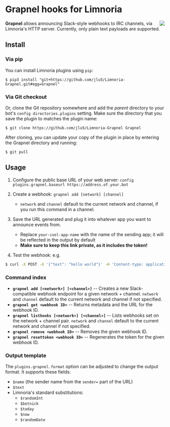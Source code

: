 # Grapnel hooks for Limnoria

<a href="https://drone.overdrivenetworks.com/jlu5/Limnoria-Grapnel" style="float: right">
  <img src="https://drone.overdrivenetworks.com/api/badges/jlu5/Limnoria-Grapnel/status.svg" />
</a>

**Grapnel** allows announcing Slack-style webhooks to IRC channels, via Limnoria's HTTP server. Currently, only plain text payloads are supported.

## Install

### Via pip

You can install Limnoria plugins using `pip`:

```
$ pip3 install "git+https://github.com/jlu5/Limnoria-Grapnel.git#egg=Grapnel"
```

### Via Git checkout

Or, clone the Git repository somewhere and add the *parent* directory to your bot's `config directories.plugins` setting.
Make sure the directory that you save the plugin to matches the plugin name:

```
$ git clone https://github.com/jlu5/Limnoria-Grapnel Grapnel
```

After cloning, you can update your copy of the plugin in place by entering the Grapnel directory and running:

```
$ git pull
```

## Usage

1) Configure the public base URL of your web server: `config plugins.grapnel.baseurl https://address.of.your.bot`

2) Create a webhook: `grapnel add [network] [channel]`
    - `network` and `channel` default to the current network and channel, if you run this command in a channel.

3) Save the URL generated and plug it into whatever app you want to announce events from.
    - Replace `your-cool-app-name` with the name of the sending app; it will be reflected in the output by default
    - **Make sure to keep this link private, as it includes the token!**

4) Test the webhook: e.g.

```bash
$ curl -X POST -d '{"text": "hello world"}' -H 'Content-type: application/json' 'https://address.of.your.bot/grapnel/1?token=xxxxxx&sender=myapp'
```

### Command index

- **`grapnel add [<network>] [<channel>]`** -- Creates a new Slack-compatible webhook endpoint for a given network + channel. `network` and `channel` default to the current network and channel if not specified.
- **`grapnel get <webhook ID>`** -- Returns metadata and the URL for the webhook ID.
- **`grapnel listhooks [<network>] [<channel>]`** -- Lists webhooks set on the network + channel pair. `network` and `channel` default to the current network and channel if not specified.
- **`grapnel remove <webhook ID>`** -- Removes the given webhook ID.
- **`grapnel resettoken <webhook ID>`** -- Regenerates the token for the given webhook ID.

### Output template

The `plugins.grapnel.format` option can be adjusted to change the output format. It supports these fields:

- `$name` (the sender name from the `sender=` part of the URL)
- `$text`
- Limnoria's standard substitutions:
    - `$randomInt`
    - `$botnick`
    - `$today`
    - `$now`
    - `$randomDate`
